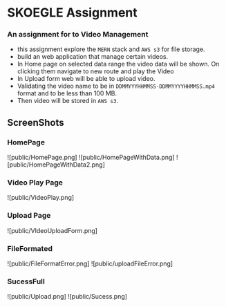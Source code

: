 # SKOEGLE Assignment
### An assignment for to Video Management
- this assignment explore the `MERN` stack and `AWS s3` for file storage.
- build an web application that manage certain videos.
- In Home page on selected data range the video data will be shown. On clicking them navigate to new route and play the Video
- In Upload form web will be able to upload video. 
- Validating the video name to be in `DDMMYYYHHMMSS-DDMMYYYYHHMMSS.mp4` format and to be less than 100 MB.
- Then video will be stored in `AWS s3`.

## ScreenShots

### HomePage
![public/HomePage.png]
![public/HomePageWithData.png]
![public/HomePageWithData2.png]
### Video Play Page
![public/VideoPlay.png]
### Upload Page
![public/VIdeoUploadForm.png]
### FileFormated
![public/FileFormatError.png]
![public/uploadFileError.png]
### SucessFull 
![public/Upload.png]
![public/Sucess.png]
